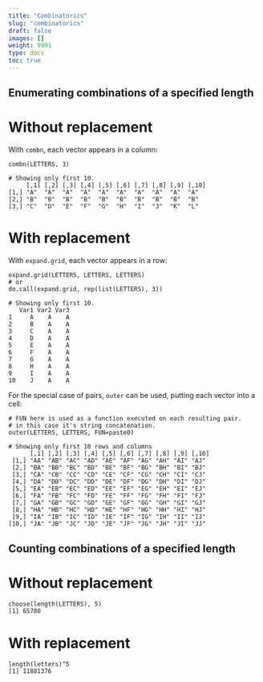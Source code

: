 ```yaml
---
title: "Combinatorics"
slug: "combinatorics"
draft: false
images: []
weight: 9991
type: docs
toc: true
---
```


## Enumerating combinations of a specified length
# Without replacement

With `combn`, each vector appears in a column:

    combn(LETTERS, 3)

    # Showing only first 10.
         [,1] [,2] [,3] [,4] [,5] [,6] [,7] [,8] [,9] [,10]
    [1,] "A"  "A"  "A"  "A"  "A"  "A"  "A"  "A"  "A"  "A"  
    [2,] "B"  "B"  "B"  "B"  "B"  "B"  "B"  "B"  "B"  "B"  
    [3,] "C"  "D"  "E"  "F"  "G"  "H"  "I"  "J"  "K"  "L"

# With replacement

With `expand.grid`, each vector appears in a row:

    expand.grid(LETTERS, LETTERS, LETTERS)
    # or 
    do.call(expand.grid, rep(list(LETTERS), 3))

    # Showing only first 10.
       Var1 Var2 Var3
    1     A    A    A
    2     B    A    A
    3     C    A    A
    4     D    A    A
    5     E    A    A
    6     F    A    A
    7     G    A    A
    8     H    A    A
    9     I    A    A
    10    J    A    A

For the special case of pairs, `outer` can be used, putting each vector into a cell:

    # FUN here is used as a function executed on each resulting pair.
    # in this case it's string concatenation.
    outer(LETTERS, LETTERS, FUN=paste0)

    # Showing only first 10 rows and columns
          [,1] [,2] [,3] [,4] [,5] [,6] [,7] [,8] [,9] [,10]
     [1,] "AA" "AB" "AC" "AD" "AE" "AF" "AG" "AH" "AI" "AJ"
     [2,] "BA" "BB" "BC" "BD" "BE" "BF" "BG" "BH" "BI" "BJ"
     [3,] "CA" "CB" "CC" "CD" "CE" "CF" "CG" "CH" "CI" "CJ"
     [4,] "DA" "DB" "DC" "DD" "DE" "DF" "DG" "DH" "DI" "DJ"
     [5,] "EA" "EB" "EC" "ED" "EE" "EF" "EG" "EH" "EI" "EJ"
     [6,] "FA" "FB" "FC" "FD" "FE" "FF" "FG" "FH" "FI" "FJ"
     [7,] "GA" "GB" "GC" "GD" "GE" "GF" "GG" "GH" "GI" "GJ"
     [8,] "HA" "HB" "HC" "HD" "HE" "HF" "HG" "HH" "HI" "HJ"
     [9,] "IA" "IB" "IC" "ID" "IE" "IF" "IG" "IH" "II" "IJ"
    [10,] "JA" "JB" "JC" "JD" "JE" "JF" "JG" "JH" "JI" "JJ"


## Counting combinations of a specified length
# Without replacement

    choose(length(LETTERS), 5)
    [1] 65780

# With replacement

    length(letters)^5
    [1] 11881376


